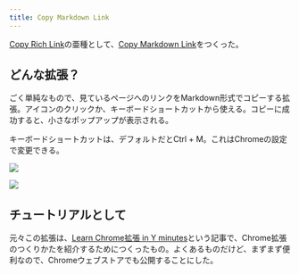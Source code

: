```yaml
---
title: Copy Markdown Link
---
```

[Copy Rich Link](https://chrome.google.com/webstore/detail/copy-rich-link/hikiamlgpdcabppakpmemaofmkgknpea)の亜種として、[Copy Markdown Link](https://chrome.google.com/webstore/detail/copy-markdown-link/gkceaaphhbeanfciglgpffnncfpipjpa)をつくった。

どんな拡張？
------

ごく単純なもので、見ているページへのリンクをMarkdown形式でコピーする拡張。アイコンのクリックか、キーボードショートカットから使える。コピーに成功すると、小さなポップアップが表示される。

キーボードショートカットは、デフォルトだとCtrl + M。これはChromeの設定で変更できる。

![](https://lh4.googleusercontent.com/i1K8deWTy7KWOyUk2PP63M1LlSkjZD_nOt4z7IzsElBGdcWVQuODO8U7TzD6r5RDWtcvwaOE79O_Y2idEOtVJZU6JBMsOeAdqcJUxzgwxPzPQZ_FG89vC3aK-rTHELC3LgmYPRl4eFzXxms8yJ4GGhHY9snzYoOEJ4pCBTI2jChVZxmol-EIBsOk)

![](https://lh5.googleusercontent.com/GLI1oOAsSmhD28KGd0CAPnnMgcCAV7YUTWbN-FAP6gb066WUe6_jL6yECOv7cv6upGacV17KakFUM5LnxZ9TTCLN_rMJVLaMoZGBW2C_J97ftVDrZdgt_dP9q8GqTqbqs-HA21Gm3A1lozfb9q1D7HEm7OaT-ruDhrFl8y8xYtwzdaP_Q2-qbNEJ)

チュートリアルとして
----------

元々この拡張は、[Learn Chrome拡張 in Y minutes](https://r7kamura.com/articles/2022-05-18-learn-chrome-extention-in-y-minutes)という記事で、Chrome拡張のつくりかたを紹介するためにつくったもの。よくあるものだけど、まずまず便利なので、Chromeウェブストアでも公開することにした。
